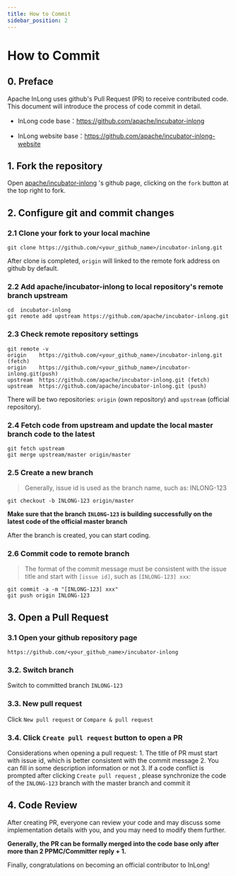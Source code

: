 ```yaml
---
title: How to Commit
sidebar_position: 2
---
```


# How to Commit

## 0. Preface
Apache InLong uses github's Pull Request (PR) to receive contributed code. This document will introduce the process of code commit in detail.

- InLong code base：https://github.com/apache/incubator-inlong

- InLong website base：https://github.com/apache/incubator-inlong-website

## 1. Fork the repository

Open [apache/incubator-inlong](https://github.com/apache/incubator-inlong) 's github page, clicking on the `fork` button at the top right to fork.

## 2. Configure git and commit changes

### 2.1 Clone your fork to your local machine

```shell
git clone https://github.com/<your_github_name>/incubator-inlong.git
```

After clone is completed, `origin` will linked to the remote fork address on github by default.

### 2.2 Add apache/incubator-inlong to local repository's remote branch upstream

```shell
cd  incubator-inlong
git remote add upstream https://github.com/apache/incubator-inlong.git
```

### 2.3 Check remote repository settings
              
```shell
git remote -v
origin    https://github.com/<your_github_name>/incubator-inlong.git (fetch)
origin    https://github.com/<your_github_name>/incubator-inlong.git(push)
upstream  https://github.com/apache/incubator-inlong.git (fetch)
upstream  https://github.com/apache/incubator-inlong.git (push)
```

There will be two repositories: `origin` (own repository) and `upstream` (official repository).

### 2.4 Fetch code from upstream and update the local master branch code to the latest

```shell
git fetch upstream
git merge upstream/master origin/master
```

### 2.5 Create a new branch
> Generally, issue id is used as the branch name, such as: INLONG-123

```shell
git checkout -b INLONG-123 origin/master
```

**Make sure that the branch `INLONG-123` is building successfully on the latest code of the official master branch**

After the branch is created, you can start coding.

### 2.6 Commit code to remote branch
> The format of the commit message must be consistent with the issue title and start with `[issue id]`, such as `[INLONG-123] xxx`:
```shell
git commit -a -m "[INLONG-123] xxx"
git push origin INLONG-123
```

## 3. Open a Pull Request
### 3.1 Open your github repository page
   `https://github.com/<your_github_name>/incubator-inlong`
### 3.2. Switch branch
   Switch to committed branch `INLONG-123`
### 3.3. New pull request
   Click `New pull request` or `Compare & pull request`
### 3.4. Click `Create pull request` button to open a PR
   Considerations when opening a pull request:
      1. The title of PR must start with issue id, which is better consistent with the commit message
      2. You can fill in some description information or not
      3. If a code conflict is prompted after clicking `Create pull request` , please synchronize the code of the `INLONG-123` branch with the master branch and commit it

## 4. Code Review
After creating PR, everyone can review your code and may discuss some implementation details with you, and you may need to modify them further.

**Generally, the PR can be formally merged into the code base only after more than 2 PPMC/Committer reply + 1.**

Finally, congratulations on becoming an official contributor to InLong!